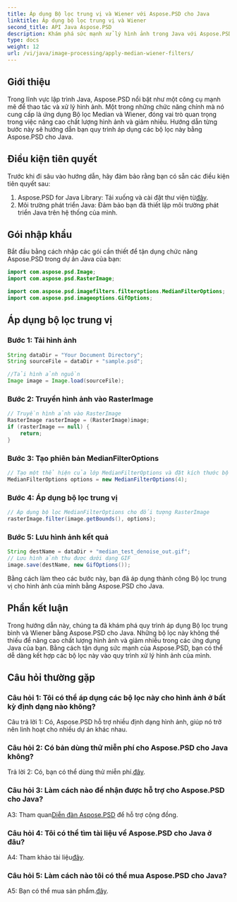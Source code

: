 ```yaml
---
title: Áp dụng Bộ lọc trung vị và Wiener với Aspose.PSD cho Java
linktitle: Áp dụng bộ lọc trung vị và Wiener
second_title: API Java Aspose.PSD
description: Khám phá sức mạnh xử lý hình ảnh trong Java với Aspose.PSD. Tìm hiểu cách áp dụng Bộ lọc trung vị và Wiener theo từng bước. Nâng cao chất lượng hình ảnh một cách dễ dàng.
type: docs
weight: 12
url: /vi/java/image-processing/apply-median-wiener-filters/
---
```

## Giới thiệu

Trong lĩnh vực lập trình Java, Aspose.PSD nổi bật như một công cụ mạnh mẽ để thao tác và xử lý hình ảnh. Một trong những chức năng chính mà nó cung cấp là ứng dụng Bộ lọc Median và Wiener, đóng vai trò quan trọng trong việc nâng cao chất lượng hình ảnh và giảm nhiễu. Hướng dẫn từng bước này sẽ hướng dẫn bạn quy trình áp dụng các bộ lọc này bằng Aspose.PSD cho Java.

## Điều kiện tiên quyết

Trước khi đi sâu vào hướng dẫn, hãy đảm bảo rằng bạn có sẵn các điều kiện tiên quyết sau:

1.  Aspose.PSD for Java Library: Tải xuống và cài đặt thư viện từ[đây](https://releases.aspose.com/psd/java/).
2. Môi trường phát triển Java: Đảm bảo bạn đã thiết lập môi trường phát triển Java trên hệ thống của mình.

## Gói nhập khẩu

Bắt đầu bằng cách nhập các gói cần thiết để tận dụng chức năng Aspose.PSD trong dự án Java của bạn:

```java
import com.aspose.psd.Image;
import com.aspose.psd.RasterImage;

import com.aspose.psd.imagefilters.filteroptions.MedianFilterOptions;
import com.aspose.psd.imageoptions.GifOptions;
```

## Áp dụng bộ lọc trung vị

### Bước 1: Tải hình ảnh

```java
String dataDir = "Your Document Directory";
String sourceFile = dataDir + "sample.psd";

//Tải hình ảnh nguồn
Image image = Image.load(sourceFile);
```

### Bước 2: Truyền hình ảnh vào RasterImage

```java
// Truyền hình ảnh vào RasterImage
RasterImage rasterImage = (RasterImage)image;
if (rasterImage == null) {
    return;
}
```

### Bước 3: Tạo phiên bản MedianFilterOptions

```java
// Tạo một thể hiện của lớp MedianFilterOptions và đặt kích thước bộ lọc
MedianFilterOptions options = new MedianFilterOptions(4);
```

### Bước 4: Áp dụng bộ lọc trung vị

```java
// Áp dụng bộ lọc MedianFilterOptions cho đối tượng RasterImage
rasterImage.filter(image.getBounds(), options);
```

### Bước 5: Lưu hình ảnh kết quả

```java
String destName = dataDir + "median_test_denoise_out.gif";
// Lưu hình ảnh thu được dưới dạng GIF
image.save(destName, new GifOptions());
```

Bằng cách làm theo các bước này, bạn đã áp dụng thành công Bộ lọc trung vị cho hình ảnh của mình bằng Aspose.PSD cho Java.

## Phần kết luận

Trong hướng dẫn này, chúng ta đã khám phá quy trình áp dụng Bộ lọc trung bình và Wiener bằng Aspose.PSD cho Java. Những bộ lọc này không thể thiếu để nâng cao chất lượng hình ảnh và giảm nhiễu trong các ứng dụng Java của bạn. Bằng cách tận dụng sức mạnh của Aspose.PSD, bạn có thể dễ dàng kết hợp các bộ lọc này vào quy trình xử lý hình ảnh của mình.

## Câu hỏi thường gặp

### Câu hỏi 1: Tôi có thể áp dụng các bộ lọc này cho hình ảnh ở bất kỳ định dạng nào không?

Câu trả lời 1: Có, Aspose.PSD hỗ trợ nhiều định dạng hình ảnh, giúp nó trở nên linh hoạt cho nhiều dự án khác nhau.

### Câu hỏi 2: Có bản dùng thử miễn phí cho Aspose.PSD cho Java không?

 Trả lời 2: Có, bạn có thể dùng thử miễn phí.[đây](https://releases.aspose.com/).

### Câu hỏi 3: Làm cách nào để nhận được hỗ trợ cho Aspose.PSD cho Java?

 A3: Tham quan[Diễn đàn Aspose.PSD](https://forum.aspose.com/c/psd/34) để hỗ trợ cộng đồng.

### Câu hỏi 4: Tôi có thể tìm tài liệu về Aspose.PSD cho Java ở đâu?

 A4: Tham khảo tài liệu[đây](https://reference.aspose.com/psd/java/).

### Câu hỏi 5: Làm cách nào tôi có thể mua Aspose.PSD cho Java?

 A5: Bạn có thể mua sản phẩm.[đây](https://purchase.aspose.com/buy).